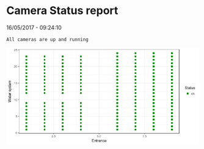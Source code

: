 Camera Status report
================
16/05/2017 - 09:24:10

    All cameras are up and running

![](camreport_files/figure-markdown_github/unnamed-chunk-2-1.png)
